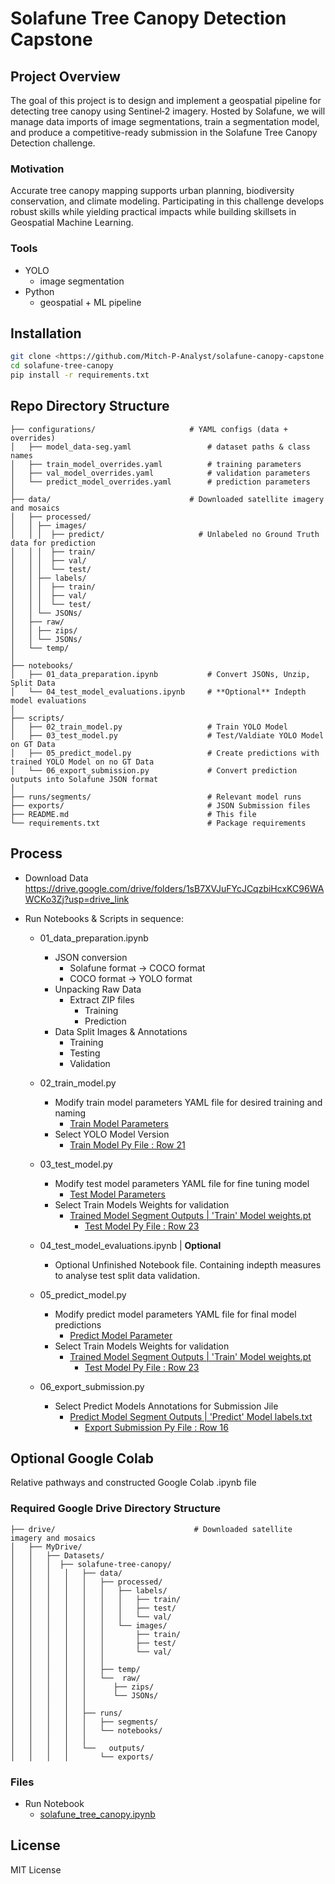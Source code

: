 # Solafune Tree Canopy Detection Capstone

## Project Overview  
The goal of this project is to design and implement a geospatial pipeline for detecting tree canopy using Sentinel‑2 imagery. Hosted by Solafune, we will manage data imports of image segmentations, train a segmentation model, and produce a competitive-ready submission in the Solafune Tree Canopy Detection challenge.

### Motivation
Accurate tree canopy mapping supports urban planning, biodiversity conservation, and climate modeling. Participating in this challenge develops robust skills while yielding practical impacts while building skillsets in Geospatial Machine Learning. 

### Tools
- YOLO
    - image segmentation
- Python 
    - geospatial + ML pipeline
    
## Installation  
```bash
git clone <https://github.com/Mitch-P-Analyst/solafune-canopy-capstone.git>
cd solafune-tree-canopy
pip install -r requirements.txt
```
## Repo Directory Structure  
```
├── configurations/                     # YAML configs (data + overrides)
│   ├── model_data-seg.yaml                 # dataset paths & class names
│   ├── train_model_overrides.yaml          # training parameters
│   ├── val_model_overrides.yaml            # validation parameters
│   └── predict_model_overrides.yaml        # prediction parameters
│
├── data/                               # Downloaded satellite imagery and mosaics
│   ├── processed/                       
│   │ ├── images/
│   │ │  ├── predict/                     # Unlabeled no Ground Truth data for prediction 
│   │ │  ├── train/
│   │ │  ├── val/
│   │ │  └── test/
│   │ ├── labels/
│   │ │  ├── train/
│   │ │  ├── val/
│   │ │  └── test/
│   │ └── JSONs/
│   ├── raw/
│   │ ├── zips/
│   │ └── JSONs/
│   └── temp/
│
├── notebooks/                          
│   ├── 01_data_preparation.ipynb           # Convert JSONs, Unzip, Split Data
│   └── 04_test_model_evaluations.ipynb     # **Optional** Indepth model evaluations
│
├── scripts/                                
│   ├── 02_train_model.py                   # Train YOLO Model
│   ├── 03_test_model.py                    # Test/Valdiate YOLO Model on GT Data
│   ├── 05_predict_model.py                 # Create predictions with trained YOLO Model on no GT Data  
│   └── 06_export_submission.py             # Convert prediction outputs into Solafune JSON format
│
├── runs/segments/                          # Relevant model runs
├── exports/                                # JSON Submission files
├── README.md                               # This file
└── requirements.txt                        # Package requirements
```

## Process
- Download Data
<https://drive.google.com/drive/folders/1sB7XVJuFYcJCqzbiHcxKC96WAWCKo3Zj?usp=drive_link>

- Run Notebooks & Scripts in sequence: 

    - 01_data_preparation.ipynb
        - JSON conversion 
            - Solafune format -> COCO format
            - COCO format -> YOLO format
        - Unpacking Raw Data
            - Extract ZIP files
                - Training
                - Prediction
        - Data Split Images & Annotations
            - Training
            - Testing
            - Validation 

    - 02_train_model.py
        - Modify train model parameters YAML file for desired training and naming
            - [Train Model Parameters](configurations/train_model_overrides.yaml)
        - Select YOLO Model Version
            - [Train Model Py File : Row 21](scripts/02_train_model.py)
        
    - 03_test_model.py
        - Modify test model parameters YAML file for fine tuning model
            - [Test Model Parameters](configurations/test_model_overrides.yaml)
        - Select Train Models Weights for validation
            - [Trained Model Segment Outputs | 'Train' Model weights.pt](runs/segment)
                - [Test Model Py File : Row 23](scripts/03_test_model.py)  

    - 04_test_model_evaluations.ipynb | **Optional**
        - Optional Unfinished Notebook file. Containing indepth measures to analyse test split data validation.

    - 05_predict_model.py
        - Modify predict model parameters YAML file for final model predictions
            - [Predict Model Parameter](configurations/predict_model_overrides.yaml)
        - Select Train Models Weights for validation
            - [Trained Model Segment Outputs | 'Train' Model weights.pt](runs/segment)
                - [Test Model Py File : Row 23](scripts/05_predict_model.py) 

    - 06_export_submission.py
        - Select Predict Models Annotations for Submission Jile
            - [Predict Model Segment Outputs | 'Predict' Model labels.txt](runs/segment)
                - [Export Submission Py File : Row 16](scripts/06_export_submission_.py) 

## **Optional** Google Colab 
Relative pathways and constructed Google Colab .ipynb file 

### Required Google Drive Directory Structure
```
├── drive/                               # Downloaded satellite imagery and mosaics
│   ├── MyDrive/                       
│   │   ├── Datasets/
│   │   │  ├── solafune-tree-canopy/                   
│   │   │   │   ├── data/
│   │   │   │   │   ├── processed/
│   │   │   │   │   │   ├── labels/
│   │   │   │   │   │   │   ├── train/
│   │   │   │   │   │   │   ├── test/
│   │   │   │   │   │   │   └── val/
│   │   │   │   │   │   └── images/
│   │   │   │   │   │       ├── train/
│   │   │   │   │   │       ├── test/
│   │   │   │   │   │       └── val/
│   │   │   │   │   │
│   │   │   │   │   ├── temp/
│   │   │   │   │   └──  raw/
│   │   │   │   │      ├── zips/
│   │   │   │   │      └── JSONs/
│   │   │   │   │
│   │   │   │   ├── runs/
│   │   │   │   │   ├── segments/
│   │   │   │   │   └── notebooks/
│   │   │   │   │
│   │   │   │   └──   outputs/
│   │   │   │       └── exports/
```

### Files

- Run Notebook
    - [solafune_tree_canopy.ipynb](https://colab.research.google.com/drive/1KrtNSr8aHL5j8dGBrMzNdlHEesKB712Z?usp=drive_link)


## License
MIT License


